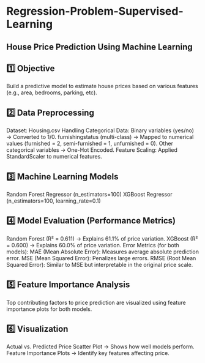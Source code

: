 # Regression-Problem-Supervised-Learning
## House Price Prediction Using Machine Learning

## 1️⃣ Objective
Build a predictive model to estimate house prices based on various features (e.g., area, bedrooms, parking, etc).

## 2️⃣ Data Preprocessing
Dataset: Housing.csv
Handling Categorical Data:
Binary variables (yes/no) → Converted to 1/0.
furnishingstatus (multi-class) → Mapped to numerical values (furnished = 2, semi-furnished = 1, unfurnished = 0).
Other categorical variables → One-Hot Encoded.
Feature Scaling: Applied StandardScaler to numerical features.

## 3️⃣ Machine Learning Models
Random Forest Regressor (n_estimators=100)
XGBoost Regressor (n_estimators=100, learning_rate=0.1)

## 4️⃣ Model Evaluation (Performance Metrics)
Random Forest (R² = 0.611) → Explains 61.1% of price variation.
XGBoost (R² = 0.600) → Explains 60.0% of price variation.
Error Metrics (for both models):
MAE (Mean Absolute Error): Measures average absolute prediction error.
MSE (Mean Squared Error): Penalizes large errors.
RMSE (Root Mean Squared Error): Similar to MSE but interpretable in the original price scale.

## 5️⃣ Feature Importance Analysis
Top contributing factors to price prediction are visualized using feature importance plots for both models.

## 6️⃣ Visualization
Actual vs. Predicted Price Scatter Plot → Shows how well models perform.
Feature Importance Plots → Identify key features affecting price.
